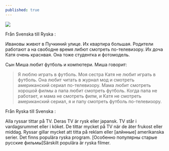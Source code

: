 ```yaml
---
published: true
---
```


![]({{site.baseurl}}/images//ryska4.jpg)

Från Svenska till Ryska : 

Ивановы живют в Пучкиний улице. Их квартира большая. Рoдители работают а на свободне время либют смотреть по-телевизору.
Их доча Катя очень краснвая. Она тоже студентка и фотомодель.

Сын Миша любит футболь и компютери.
Миша говорит:

> Я люблю играть в футболь. Моя сестра Катя не любит играть в футболь. Она любит читать в журнал мод и смотреть американский сериал по-телевизору. Мама любит смотреть хорошой филмы а папа любит смотреть футболь. Когда папа не работает, и мама не смотреть филм, и Kатя не смотреть американский сериал, я и папу смотреть футболь по-телевизору. 

Från Ryska till Svenska : 

Alla ryssar tittar på TV. Deras TV är rysk eller japansk.
TV står i vardagsrummet eller i köket. 
De tittar mycket på TV när de äter frukost eller middag.
Ryssar gillar mycket att titta på reklam eller [алйнные] amerikanska serier.
Det finns populära ryska program. 
[Особенно популярны старые русские фильмы]Särskilt populära är ryska filmer.

